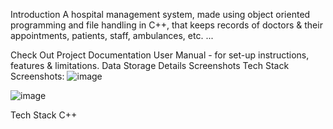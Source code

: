 Introduction
A hospital management system, made using object oriented programming and file handling in C++, that keeps records of doctors & their appointments, patients, staff, ambulances, etc. ...

Check Out
Project Documentation
User Manual - for set-up instructions, features & limitations.
Data Storage Details
Screenshots
Tech Stack
Screenshots:
![image](https://github.com/Shwe0/Hospital-management-system/assets/127282784/4c427b6b-3bfe-4579-998f-cab90e66daae)







![image](https://github.com/Shwe0/Hospital-management-system/assets/127282784/8536bc99-2c05-4055-b4ed-6752447075af)


Tech Stack
C++
